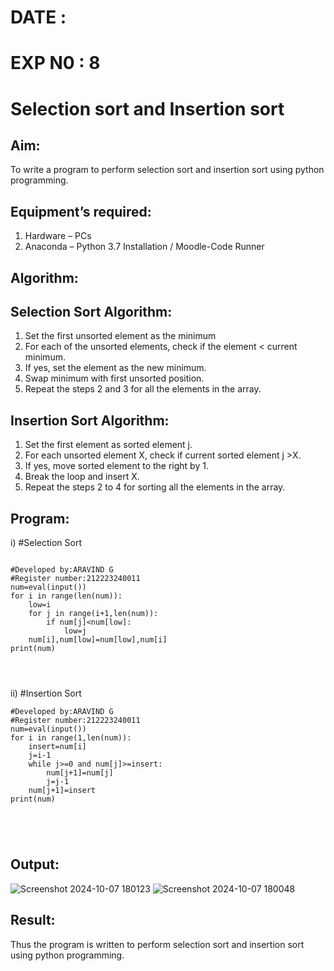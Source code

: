 # DATE :
# EXP N0 : 8
# Selection sort and Insertion sort
## Aim:
To write a program to perform selection sort and insertion sort using python programming.
## Equipment’s required:
1.	Hardware – PCs
2.	Anaconda – Python 3.7 Installation / Moodle-Code Runner
## Algorithm:
## Selection Sort Algorithm:
1.	Set the first unsorted element as the minimum
2.	For each of the unsorted elements, check if the element < current minimum.
3.	If yes, set the element as the new minimum.
4.	Swap minimum with first unsorted position.
5.	Repeat the steps 2 and 3 for all the elements in the array.
## Insertion Sort Algorithm:
1.	Set the first element as sorted element j.
2.	For each unsorted element X, check if current sorted element j >X.
3.	If yes, move sorted element to the right by 1.
4.	Break the loop and insert X.
5.	Repeat the steps 2 to 4 for sorting all the elements in the array.
## Program:
i)	#Selection Sort
```

#Developed by:ARAVIND G
#Register number:212223240011
num=eval(input())
for i in range(len(num)):
    low=i
    for j in range(i+1,len(num)):
        if num[j]<num[low]:
            low=j
    num[i],num[low]=num[low],num[i]
print(num)
    



```
ii)	#Insertion Sort
```
#Developed by:ARAVIND G
#Register number:212223240011
num=eval(input())
for i in range(1,len(num)):
    insert=num[i]
    j=i-1
    while j>=0 and num[j]>=insert:
        num[j+1]=num[j]
        j=j-1
    num[j+1]=insert
print(num)





```

## Output:

![Screenshot 2024-10-07 180123](https://github.com/user-attachments/assets/ed12a8fa-2dc7-4afa-a3e4-4a0ea52f9e59)
![Screenshot 2024-10-07 180048](https://github.com/user-attachments/assets/38c8321a-4f57-4159-908f-19c7289750ee)


## Result:
Thus the program is written to perform selection sort and insertion sort using python programming.
